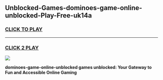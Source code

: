 
## Unblocked-Games-dominoes-game-online-unblocked-Play-Free-uk14a
<h3>
<a href="https://premium76.site?title=dominoes-game-online-unblocked&ref=22A">CLICK TO PLAY</a></h3>
<hr>

<h3>
<a href="https://premium76.site?title=dominoes-game-online-unblocked&ref=22A">CLICK 2 PLAY</a>
  
</h3>

<a href="https://premium76.site?title=dominoes-game-online-unblocked&ref=22A"><img src="https://clearcache.store/games.png"></a>


**dominoes-game-online-unblocked games unblocked: Your Gateway to Fun and Accessible Online Gaming**
